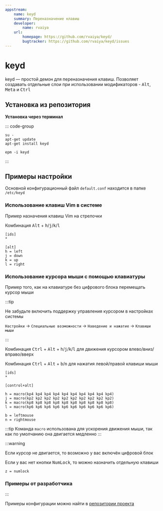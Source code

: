 ```yaml
---
appstream:
    name: keyd
    summary: Переназначение клавиш
    developer:
        name: rvaiya
    url:
        homepage: https://github.com/rvaiya/keyd/
        bugtracker: https://github.com/rvaiya/keyd/issues
---
```


# keyd

keyd — простой демон для переназначения клавиш. Позволяет создавать отдельные слои при использовании модификаторов - <kbd>Alt</kbd>, <kbd>Meta</kbd> и <kbd>Ctrl</kbd>

## Установка из репозитория

**Установка через терминал**

::: code-group

```shell-vue[apt-get]
su -
apt-get update
apt-get install keyd
```

```shell-vue[epm]
epm -i keyd
```

:::

## Примеры настройки

Основной конфигурационный файл `default.conf` находится в папке `/etc/keyd`

### Использование клавиш Vim в системе

Пример назначения клавиш Vim на стрелочки

Комбинация <kbd>Alt</kbd> + <kbd>h</kbd>/<kbd>j</kbd>/<kbd>k</kbd>/<kbd>l</kbd>

```
[ids]
*

[alt]
h = left
j = down
k = up
l = right
```

### Использование курсора мыши с помощью клавиатуры

Пример того, как на клавиатуре без цифрового блока перемещать курсор мыши

:::tip

Не забудьте включить поддержку управления курсором в настройках системы

`Настройки` -> `Специальные возможности` -> `Наведение и нажатие` -> `Клавиши мыши`

:::

Комбинация <kbd>Ctrl</kbd> + <kbd>Alt</kbd> + <kbd>h</kbd>/<kbd>j</kbd>/<kbd>k</kbd>/<kbd>l</kbd> для движения курсором влево/вниз/вправо/вверх

Комбинация <kbd>Ctrl</kbd> + <kbd>Alt</kbd> + <kbd>b</kbd>/<kbd>n</kbd> для нажатия левой/правой клавиши мыши

```
[ids]
*

[control+alt]

h = macro(kp4 kp4 kp4 kp4 kp4 kp4 kp4 kp4 kp4 kp4)
j = macro(kp2 kp2 kp2 kp2 kp2 kp2 kp2 kp2 kp2 kp2)
k = macro(kp8 kp8 kp8 kp8 kp8 kp8 kp8 kp8 kp8 kp8)
l = macro(kp6 kp6 kp6 kp6 kp6 kp6 kp6 kp6 kp6 kp6)

b = leftmouse
n = rightmouse
```

:::tip
Команда `macro` использована для ускорения движения мыши, так как по умолчанию она двигается медленно
:::

:::warning

Если курсор не двигается, то возможно у вас включён цифровой блок

Если у вас нет кнопки <kbd>NumLock</kbd>, то можно назначить отдельную клавиши

```
z = numlock
```

### Примеры от разработчика

:::

Примеры конфигурации можно найти в [репозитории проекта](https://github.com/rvaiya/keyd/)

